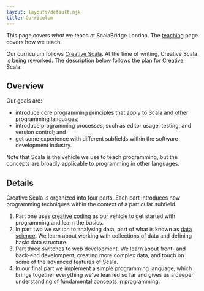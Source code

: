 ```yaml
---
layout: layouts/default.njk
title: Curriculum
---
```


This page covers *what* we teach at ScalaBridge London. The [teaching](/teaching) page covers how we teach.

Our curriculum follows [Creative Scala][creative-scala]. At the time of writing, Creative Scala is being reworked. The description below follows the plan for Creative Scala.


## Overview

Our goals are:

* introduce core programming principles that apply to Scala and other programming languages;
* introduce programming processes, such as editor usage, testing, and version control; and
* get some experience with different subfields within the software development industry.

Note that Scala is the vehicle we use to teach programming, but the concepts are broadly applicable to programming in other languages.

## Details

Creative Scala is organized into four parts. Each part introduces new programming techniques within the context of a particular subfield.

1. Part one uses [creative coding][creative-coding] as our vehicle to get started with programming and learn the basics.
2. In part two we switch to analysing data, part of what is known as [data science][data-science]. We learn about working with collections of data and defining basic data structure.
3. Part three switches to web development. We learn about front- and back-end develompent, creating more complex data, and touch on some of the advanced features of Scala.
4. In our final part we implement a simple programming language, which brings together everything we've learned so far and gives us a deeper understanding of fundamental concepts in programming.


[creative-scala]: https://www.creativescala.org/
[creative-coding]: https://en.wikipedia.org/wiki/Creative_coding
[data-science]: https://en.wikipedia.org/wiki/Data_science
